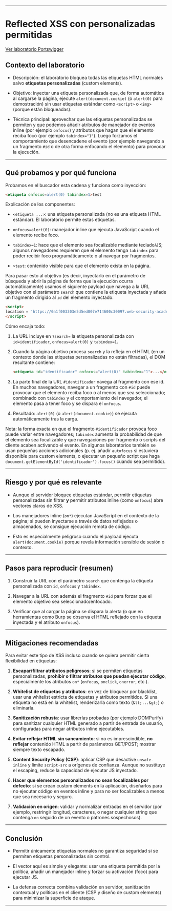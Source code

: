 
---

# Reflected XSS con  personalizadas permitidas


[Ver laboratorio Portswigger](https://portswigger.net/web-security/cross-site-scripting/contexts/lab-html-context-with-all-standard-tags-blocked)

## Contexto del laboratorio

- Descripción: el laboratorio bloquea todas las etiquetas HTML normales salvo **etiquetas personalizadas** (custom elements).
    
- Objetivo: inyectar una etiqueta personalizada que, de forma automática al cargarse la página, ejecute `alert(document.cookie)` (o `alert(0)` para demostración) sin usar etiquetas estándar como `<script>` o `<img>` (porque están bloqueadas).
    
- Técnica principal: aprovechar que las etiquetas personalizadas se permiten y que podemos añadir atributos de manejador de eventos inline (por ejemplo `onfocus`) y atributos que hagan que el elemento reciba foco (por ejemplo `tabindex="1"`). Luego forzamos el comportamiento que desencadene el evento (por ejemplo navegando a un fragmento `#id` o de otra forma enfocando el elemento) para provocar la ejecución.
    

---

## Qué probamos y por qué funciona

Probamos en el buscador esta cadena y funciona como inyección:

```html
<etiqueta onfocus=alert(0) tabindex=1>test
```

Explicación de los componentes:

- `<etiqueta ...>`: una etiqueta personalizada (no es una etiqueta HTML estándar). El laboratorio permite estas etiquetas.
    
- `onfocus=alert(0)`: manejador inline que ejecuta JavaScript cuando el elemento recibe foco.
    
- `tabindex=1`: hace que el elemento sea focalizable mediante teclado/JS; algunos navegadores requieren que el elemento tenga `tabindex` para poder recibir foco programáticamente o al navegar por fragmentos.
    
- `>test`: contenido visible para que el elemento exista en la página.
    

Para pasar esto al objetivo (es decir, inyectarlo en el parámetro de búsqueda y abrir la página de forma que la ejecución ocurra automáticamente) usamos el siguiente payload que navega a la URL objetivo con el parámetro `search` que contiene la etiqueta inyectada y añade un fragmento dirigido al `id` del elemento inyectado:

```html
<script>
location = 'https://0a1f003303e5d5ed807e714600c30097.web-security-academy.net/?search=<etiqueta id=identificador onfocus=alert(0) tabindex=1>#identificador';
</script>
```

Cómo encaja todo:

1. La URL incluye en `?search=` la etiqueta personalizada con `id=identificador`, `onfocus=alert(0)` y `tabindex=1`.
    
2. Cuando la página objetivo procesa `search` y la refleja en el HTML (en un contexto donde las etiquetas personalizadas no están filtradas), el DOM resultante contiene:
    
    ```html
    <etiqueta id="identificador" onfocus="alert(0)" tabindex="1">...</etiqueta>
    ```
    
3. La parte final de la URL `#identificador` navega al fragmento con ese id. En muchos navegadores, navegar a un fragmento con `#id` puede provocar que el elemento reciba foco o al menos que sea seleccionado; combinado con `tabindex` y el comportamiento del navegador, el elemento pasa a tener foco y se dispara el `onfocus`.
    
4. Resultado: `alert(0)` (o `alert(document.cookie)`) se ejecuta automáticamente tras la carga.
    

Nota: la forma exacta en que el fragmento `#identificador` provoca foco puede variar entre navegadores; `tabindex` aumenta la probabilidad de que el elemento sea focalizable y que navegaciones por fragmento o scripts del cliente acaben activando el evento. En algunos laboratorios también se usan pequeñas acciones adicionales (p. ej. añadir `autofocus` si estuviera disponible para custom elements, o ejecutar un pequeño script que haga `document.getElementById('identificador').focus()` cuando sea permitido).

---

## Riesgo y por qué es relevante

- Aunque el servidor bloquee etiquetas estándar, permitir etiquetas personalizadas sin filtrar **y** permitir atributos inline (como `onfocus`) abre vectores claros de XSS.
    
- Los manejadores inline (`on*`) ejecutan JavaScript en el contexto de la página; si pueden inyectarse a través de datos reflejados o almacenados, se consigue ejecución remota de código.
    
- Esto es especialmente peligroso cuando el payload ejecuta `alert(document.cookie)` porque revela información sensible de sesión o contexto.
    

---

## Pasos  para reproducir (resumen)

1. Construir la URL con el parámetro `search` que contenga la etiqueta personalizada con `id`, `onfocus` y `tabindex`.
    
2. Navegar a la URL con además el fragmento `#id` para forzar que el elemento objetivo sea seleccionado/enfocado.
    
3. Verificar que al cargar la página se dispara la alerta (o que en herramientas como Burp se observa el HTML reflejado con la etiqueta inyectada y el atributo `onfocus`).
    

---

## Mitigaciones recomendadas

Para evitar este tipo de XSS incluso cuando se quiera permitir cierta flexibilidad en etiquetas:

1. **Escapar/filtrar atributos peligrosos**: si se permiten etiquetas personalizadas, **prohibir o filtrar atributos que puedan ejecutar código**, especialmente los atributos `on*` (`onfocus`, `onclick`, `onerror`, etc.).
    
2. **Whitelist de etiquetas y atributos**: en vez de bloquear por blacklist, usar una whitelist estricta de etiquetas y atributos permitidos. Si una etiqueta no está en la whitelist, renderizarla como texto (`&lt;...&gt;`) o eliminarla.
    
3. **Sanitización robusta**: usar librerías probadas (por ejemplo DOMPurify) para sanitizar cualquier HTML generado a partir de entrada de usuario, configuradas para negar atributos inline ejecutables.
    
4. **Evitar reflejar HTML sin saneamiento**: si no es imprescindible, **no reflejar** contenido HTML a partir de parámetros GET/POST; mostrar siempre texto escapado.
    
5. **Content Security Policy (CSP)**: aplicar CSP que desactive `unsafe-inline` y limite `script-src` a orígenes de confianza. Aunque no sustituye el escaping, reduce la capacidad de ejecutar JS inyectado.
    
6. **Hacer que elementos personalizados no sean focalizables por defecto**: si se crean custom elements en la aplicación, diseñarlos para no ejecutar código en eventos inline y para no ser focalizables a menos que sea necesario y seguro.
    
7. **Validación en origen**: validar y normalizar entradas en el servidor (por ejemplo, restringir longitud, caracteres, o negar cualquier string que contenga `on` seguido de un evento o patrones sospechosos).
    

---

## Conclusión

- Permitir únicamente etiquetas normales no garantiza seguridad si se permiten etiquetas personalizadas sin control.
    
- El vector aquí es simple y elegante: usar una etiqueta permitida por la política, añadir un manejador inline y forzar su activación (foco) para ejecutar JS.
    
- La defensa correcta combina validación en servidor, sanitización contextual y políticas en el cliente (CSP y diseño de custom elements) para minimizar la superficie de ataque.
    

---
